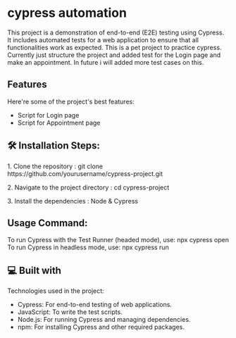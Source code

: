 # cypress automation
<p id="description">This project is a demonstration of end-to-end (E2E) testing using Cypress. It includes automated tests for a web application to ensure that all functionalities work as expected. This is a pet project to practice cypress. Currently just structure the project and added test for the Login page and make an appointment. In future i will added more test cases on this.</p>

  
<h2>Features</h2>

Here're some of the project's best features:

*   Script for Login page
*   Script for Appointment page


<h2>🛠️ Installation Steps:</h2>

<p>1. Clone the repository : git clone https://github.com/yourusername/cypress-project.git</p>

<p>2. Navigate to the project directory : cd cypress-project</p>

<p>3. Install the dependencies : Node &amp; Cypress</p>

<h2>Usage Command:</h2>

To run Cypress with the Test Runner (headed mode), use: npx cypress open
To run Cypress in headless mode, use: npx cypress run
  
<h2>💻 Built with</h2>

Technologies used in the project:

*   Cypress: For end-to-end testing of web applications.
*   JavaScript: To write the test scripts.
*   Node.js: For running Cypress and managing dependencies.
*   npm: For installing Cypress and other required packages.
